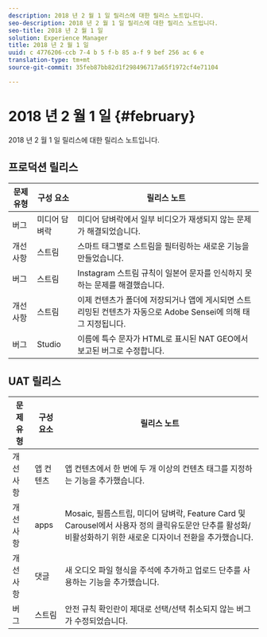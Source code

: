 ```yaml
---
description: 2018 년 2 월 1 일 릴리스에 대한 릴리스 노트입니다.
seo-description: 2018 년 2 월 1 일 릴리스에 대한 릴리스 노트입니다.
seo-title: 2018 년 2 월 1 일
solution: Experience Manager
title: 2018 년 2 월 1 일
uuid: c 4776206-ccb 7-4 b 5 f-b 85 a-f 9 bef 256 ac 6 e
translation-type: tm+mt
source-git-commit: 35feb87bb82d1f298496717a65f1972cf4e71104

---
```



# 2018 년 2 월 1 일 {#february}

2018 년 2 월 1 일 릴리스에 대한 릴리스 노트입니다.

## 프로덕션 릴리스

| **문제 유형** | **구성 요소** | **릴리스 노트** |
|---|---|---|
| 버그 | 미디어 담벼락 | 미디어 담벼락에서 일부 비디오가 재생되지 않는 문제가 해결되었습니다. |
| 개선 사항 | 스트림 | 스마트 태그별로 스트림을 필터링하는 새로운 기능을 만들었습니다. |
| 버그 | 스트림 | Instagram 스트림 규칙이 일본어 문자를 인식하지 못하는 문제를 해결했습니다. |
| 개선 사항 | 스트림 | 이제 컨텐츠가 폴더에 저장되거나 앱에 게시되면 스트리밍된 컨텐츠가 자동으로 Adobe Sensei에 의해 태그 지정됩니다. |
| 버그 | Studio | 이름에 특수 문자가 HTML로 표시된 NAT GEO에서 보고된 버그로 수정합니다. |

## UAT 릴리스

| **문제 유형** | **구성 요소** | **릴리스 노트** |
|---|---|---|
| 개선 사항 | 앱 컨텐츠 | 앱 컨텐츠에서 한 번에 두 개 이상의 컨텐츠 태그를 지정하는 기능을 추가했습니다. |
| 개선 사항 | apps | Mosaic, 필름스트립, 미디어 담벼락, Feature Card 및 Carousel에서 사용자 정의 클릭유도문안 단추를 활성화/비활성화하기 위한 새로운 디자이너 전환을 추가했습니다. |
| 개선 사항 | 댓글 | 새 오디오 파일 형식을 주석에 추가하고 업로드 단추를 사용하는 기능을 추가했습니다. |
| 버그 | 스트림 | 안전 규칙 확인란이 제대로 선택/선택 취소되지 않는 버그가 수정되었습니다. |

